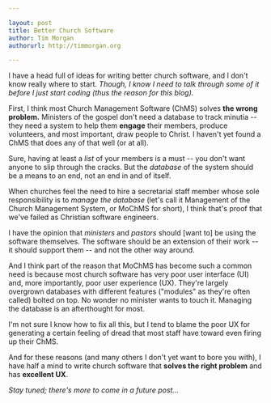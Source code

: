 ```yaml
---

layout: post
title: Better Church Software
author: Tim Morgan
authorurl: http://timmorgan.org

---
```


I have a head full of ideas for writing better church software, and I don't know
really where to start. *Though, I know I need to talk through some of it before
I just start coding (thus the reason for this blog).*
            
First, I think most Church Management Software (ChMS) solves **the wrong problem.**
Ministers of the gospel don't need a database to track minutia -- they need a system to
help them **engage** their members, produce volunteers, and most important,
draw people to Christ. I haven't yet found a ChMS that does any of that well (or at all).

Sure, having at least a *list* of your members is a must -- you don't want anyone
to slip through the cracks. But the *database* of the system should be a means to an end,
not an end in and of itself.

When churches feel the need to hire a secretarial staff member whose sole responsibility
is to *manage the database* (let's call it Management of the Church Management System,
or MoChMS for short), I think that's proof that we've failed as Christian software engineers.
      
I have the opinion that *ministers* and *pastors* should [want to] be using
the software themselves. The software should be an extension of their work -- it should
support them -- and not the other way around.
    
And I think part of the reason that MoChMS has become such a common need is because
most church software has very poor user interface (UI) and, more importantly, poor
user experience (UX). They're largely overgrown databases with different features
("modules" as they're often called) bolted on top. No wonder no minister
wants to touch it. Managing the database is an afterthought for most.
  
I'm not sure I know how to fix all this, but I tend to blame the poor UX for
generating a certain feeling of dread that most staff have toward even
firing up their ChMS.


And for these reasons (and many others I don't yet want to bore you with),
I have half a mind to write church software that **solves the right problem** and has
**excellent UX**.

*Stay tuned; there's more to come in a future post...*
